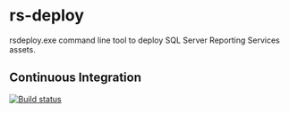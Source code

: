 # rs-deploy
rsdeploy.exe command line tool to deploy SQL Server Reporting Services assets.

## Continuous Integration

[![Build status](https://ci.appveyor.com/api/projects/status/axkinbek2iqdwktg?svg=true)](https://ci.appveyor.com/project/CityOfYork/rs-deploy)
